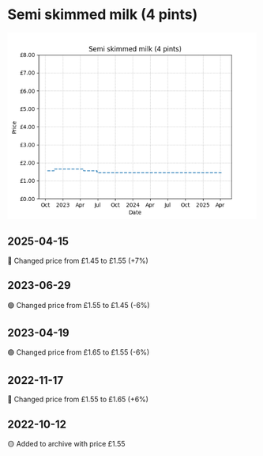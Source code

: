 # Semi skimmed milk (4 pints)
![](charts/product-78914011.png)
## 2025-04-15
🔴 Changed price from £1.45 to £1.55 (+7%)
## 2023-06-29
🟢 Changed price from £1.55 to £1.45 (-6%)
## 2023-04-19
🟢 Changed price from £1.65 to £1.55 (-6%)
## 2022-11-17
🔴 Changed price from £1.55 to £1.65 (+6%)
## 2022-10-12
🟡 Added to archive with price £1.55
